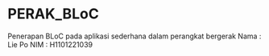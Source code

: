 # PERAK_BLoC

Penerapan BLoC pada aplikasi sederhana dalam perangkat bergerak 
Nama : Lie Po
NIM : H1101221039
